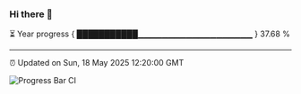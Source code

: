 ### Hi there 👋

⏳ Year progress { ███████████▁▁▁▁▁▁▁▁▁▁▁▁▁▁▁▁▁▁▁ } 37.68 %

---

⏰ Updated on Sun, 18 May 2025 12:20:00 GMT

![Progress Bar CI](https://github.com/Shyam-Makwana/GitHub-Actions-Demo/workflows/Progress%20Bar%20CI/badge.svg)
